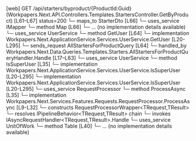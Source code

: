 [web] GET /api/starters/byproduct/{ProductId:Guid}  (Workpapers.Next.API.Controllers.Templates.StartersController.GetByProduct)  [L61–L67] status=200
  └─ maps_to StarterDto [L66]
  └─ uses_service IMapper
    └─ method Map [L66]
      └─ ... (no implementation details available)
  └─ uses_service UserService
    └─ method GetUser [L64]
      └─ implementation Workpapers.Next.ApplicationService.Services.UserService.GetUser [L20-L295]
  └─ sends_request AllStartersForProductQuery [L64]
    └─ handled_by Workpapers.Next.Data.Queries.Templates.Starters.AllStartersForProductQueryHandler.Handle [L17–L63]
      └─ uses_service UserService
        └─ method IsSuperUser [L35]
          └─ implementation Workpapers.Next.ApplicationService.Services.UserService.IsSuperUser [L20-L295]
          └─ implementation Workpapers.Next.ApplicationService.Services.UserService.IsSuperUser [L20-L295]
      └─ uses_service RequestProcessor
        └─ method ProcessAsync [L35]
          └─ implementation Workpapers.Next.Services.Features.Requests.RequestProcessor.ProcessAsync [L9-L32]
            └─ constructs RequestProcessorWrapper<TRequest,TResult>
            └─ resolves IPipelineBehavior<TRequest,TResult> chain
            └─ invokes IAsyncRequestHandler<TRequest,TResult>.Handle
      └─ uses_service UnitOfWork
        └─ method Table [L40]
          └─ ... (no implementation details available)

